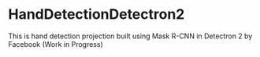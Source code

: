 # HandDetectionDetectron2
This is hand detection projection built using Mask R-CNN in Detectron 2 by Facebook (Work in Progress)
